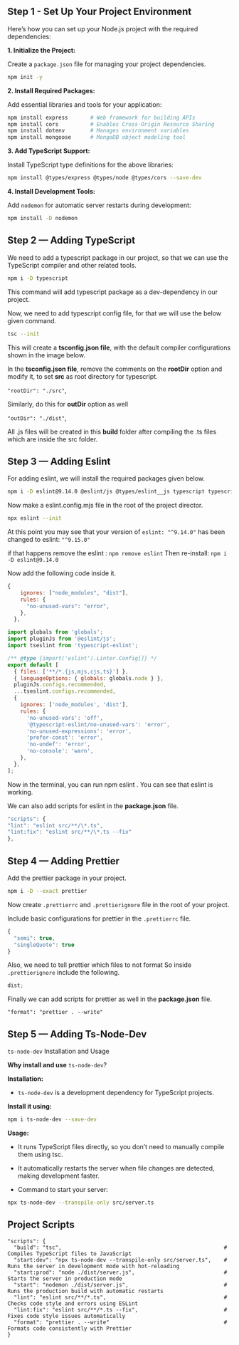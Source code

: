 ## Step 1 - Set Up Your Project Environment

Here’s how you can set up your Node.js project with the required dependencies:

**1. Initialize the Project:**

Create a `package.json` file for managing your project dependencies.

```bash
npm init -y
```

**2. Install Required Packages:**

Add essential libraries and tools for your application:

```bash
npm install express       # Web framework for building APIs
npm install cors          # Enables Cross-Origin Resource Sharing
npm install dotenv        # Manages environment variables
npm install mongoose      # MongoDB object modeling tool
```

**3. Add TypeScript Support:**

Install TypeScript type definitions for the above libraries:

```bash
npm install @types/express @types/node @types/cors --save-dev
```

**4. Install Development Tools:**

Add `nodemon` for automatic server restarts during development:

```bash
npm install -D nodemon
```

## Step 2 — Adding TypeScript

We need to add a typescript package in our project, so that we can use the TypeScript compiler and other related tools.

```bash
npm i -D typescript
```

This command will add typescript package as a dev-dependency in our project.

Now, we need to add typescript config file, for that we will use the below given command.

```bash
tsc --init
```

This will create a **tsconfig.json file**, with the default compiler configurations shown in the image below.

In the **tsconfig.json file**, remove the comments on the **rootDir** option and modify it, to set **src** as root directory for typescript.

`"rootDir": "./src"`,

Similarly, do this for **outDir** option as well

`"outDir": "./dist"`,

All .js files will be created in this **build** folder after compiling the .ts files which are inside the src folder.

## Step 3 — Adding Eslint

For adding eslint, we will install the required packages given below.

```bash
npm i -D eslint@9.14.0 @eslint/js @types/eslint__js typescript typescript-eslint
```

Now make a eslint.config.mjs file in the root of the project director.

```bash
npx eslint --init
```

At this point you may see that your version of `eslint: "^9.14.0"` has been changed to eslint: `"^9.15.0"`

if that happens remove the eslint : `npm remove eslint`
Then re-install: `npm i -D eslint@9.14.0`

Now add the following code inside it.

```js
{
    ignores: ["node_modules", "dist"],
    rules: {
      "no-unused-vars": "error",
    },
  },
```

```js
import globals from 'globals';
import pluginJs from '@eslint/js';
import tseslint from 'typescript-eslint';

/** @type {import('eslint').Linter.Config[]} */
export default [
  { files: ['**/*.{js,mjs,cjs,ts}'] },
  { languageOptions: { globals: globals.node } },
  pluginJs.configs.recommended,
  ...tseslint.configs.recommended,
  {
    ignores: ['node_modules', 'dist'],
    rules: {
      'no-unused-vars': 'off',
      '@typescript-eslint/no-unused-vars': 'error',
      'no-unused-expressions': 'error',
      'prefer-const': 'error',
      'no-undef': 'error',
      'no-console': 'warn',
    },
  },
];
```

Now in the terminal, you can run npm eslint . You can see that eslint is working.

We can also add scripts for eslint in the **package.json** file.

```js
"scripts": {
"lint": "eslint src/**/\*.ts",
"lint:fix": "eslint src/**/\*.ts --fix"
},
```

## Step 4 — Adding Prettier

Add the prettier package in your project.

```bash
npm i -D --exact prettier
```

Now create `.prettierrc` and `.prettierignore` file in the root of your project.

Include basic configurations for prettier in the `.prettierrc` file.

```js
{
  "semi": true,
  "singleQuote": true
}
```

Also, we need to tell prettier which files to not format So inside `.prettierignore` include the following.

```js
dist;
```

Finally we can add scripts for prettier as well in the **package.json** file.

`"format": "prettier . --write"`

## Step 5 — Adding Ts-Node-Dev

`ts-node-dev` Installation and Usage

**Why install and use** `ts-node-dev`?

**Installation:**

- `ts-node-dev` is a development dependency for TypeScript projects.

**Install it using:**

```bash
npm i ts-node-dev --save-dev
```

**Usage:**

- It runs TypeScript files directly, so you don’t need to manually compile them using tsc.

- It automatically restarts the server when file changes are detected, making development faster.

- Command to start your server:

```bash
npx ts-node-dev --transpile-only src/server.ts
```

## Project Scripts

```
"scripts": {
  "build": "tsc",                                                   # Compiles TypeScript files to JavaScript
  "start:dev": "npx ts-node-dev --transpile-only src/server.ts",    # Runs the server in development mode with hot-reloading
  "start:prod": "node ./dist/server.js",                            # Starts the server in production mode
  "start": "nodemon ./dist/server.js",                              # Runs the production build with automatic restarts
  "lint": "eslint src/**/*.ts",                                     # Checks code style and errors using ESLint
  "lint:fix": "eslint src/**/*.ts --fix",                           # Fixes code style issues automatically
  "format": "prettier . --write"                                    # Formats code consistently with Prettier
}

```
